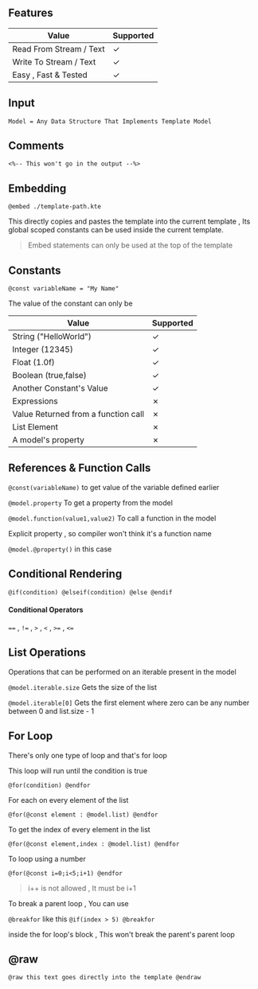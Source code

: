 ## Features

| Value                   | Supported |
|-------------------------|-----------|
| Read From Stream / Text | &check;   |
| Write To Stream / Text  | &check;   |
| Easy , Fast & Tested    | &check;   |

## Input

`Model = Any Data Structure That Implements Template Model`

## Comments

`<%-- This won't go in the output --%>`

## Embedding

`@embed ./template-path.kte`

This directly copies and pastes the template into the current template , Its global scoped constants can be used inside
the current template.

> Embed statements can only be used at the top of the template

## Constants

`@const variableName = "My Name"`

The value of the constant can only be

| Value                               | Supported |
|-------------------------------------|-----------|
| String ("HelloWorld")               | &check;   |
| Integer (12345)                     | &check;   |
| Float (1.0f)                        | &check;   |
| Boolean (true,false)                | &check;   |
| Another Constant's Value            | &check;   |
| Expressions                         | &cross;   |
| Value Returned from a function call | &cross;   |
| List Element                        | &cross;   |
| A model's property                  | &cross;   |

## References & Function Calls

`@const(variableName)` to get value of the variable defined earlier

`@model.property` To get a property from the model

`@model.function(value1,value2)` To call a function in the model

Explicit property , so compiler won't think it's a function name

`@model.@property()` in this case

## Conditional Rendering

`@if(condition) @elseif(condition) @else @endif`

#### Conditional Operators

`==` , `!=` , `>` , `<` , `>=` , `<=`

## List Operations

Operations that can be performed on an iterable present in the model

`@model.iterable.size` Gets the size of the list

`@model.iterable[0]` Gets the first element where zero can be any number between 0 and list.size - 1

## For Loop

There's only one type of loop and that's for loop

This loop will run until the condition is true

`@for(condition) @endfor`

For each on every element of the list

`@for(@const element : @model.list) @endfor`

To get the index of every element in the list

`@for(@const element,index : @model.list) @endfor`

To loop using a number

`@for(@const i=0;i<5;i+1) @endfor`

> i++ is not allowed , It must be i+1

To break a parent loop , You can use

`@breakfor` like this `@if(index > 5) @breakfor`

inside the for loop's block , This won't break the parent's parent loop

## @raw

`@raw this text goes directly into the template @endraw`